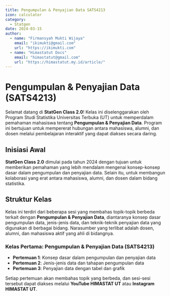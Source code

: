 ```yaml
--- 
title: Pengumpulan & Penyajian Data SATS4213
icon: calculator
category:
  - Statgen
date: 2024-03-15
author:
  - name: "Firmansyah Mukti Wijaya"
    email: "ikimukti@gmail.com"
    url: "https://ikimukti.com"
  - name: "Himastatut Docs"
    email: "himastatut@gmail.com"
    url: "https://himastatut.my.id/article/"
--- 
```


# Pengumpulan & Penyajian Data (SATS4213)

Selamat datang di **StatGen Class 2.0**! Kelas ini diselenggarakan oleh Program Studi Statistika Universitas Terbuka (UT) untuk memperdalam pemahaman mahasiswa tentang **Pengumpulan & Penyajian Data**. Program ini bertujuan untuk mempererat hubungan antara mahasiswa, alumni, dan dosen melalui pembelajaran interaktif yang dapat diakses secara daring.

## Inisiasi Awal
**StatGen Class 2.0** dimulai pada tahun 2024 dengan tujuan untuk memberikan pemahaman yang lebih mendalam mengenai konsep-konsep dasar dalam pengumpulan dan penyajian data. Selain itu, untuk membangun kolaborasi yang erat antara mahasiswa, alumni, dan dosen dalam bidang statistika.

## Struktur Kelas
Kelas ini terdiri dari beberapa sesi yang membahas topik-topik berbeda terkait dengan **Pengumpulan & Penyajian Data**, diantaranya konsep dasar pengumpulan data, jenis-jenis data, dan teknik-teknik penyajian data yang digunakan di berbagai bidang. Narasumber yang terlibat adalah dosen, alumni, dan mahasiswa aktif yang ahli di bidangnya.

### Kelas Pertama: **Pengumpulan & Penyajian Data (SATS4213)**

- **Pertemuan 1**: Konsep dasar dalam pengumpulan dan penyajian data
- **Pertemuan 2**: Jenis-jenis data dan tahapan pengumpulan data
- **Pertemuan 3**: Penyajian data dengan tabel dan grafik

Setiap pertemuan akan membahas topik yang berbeda, dan sesi-sesi tersebut dapat diakses melalui **YouTube HIMASTAT UT** atau **Instagram HIMASTAT UT**.


<Catalog />


<GitContributors />
<GitChangelog />